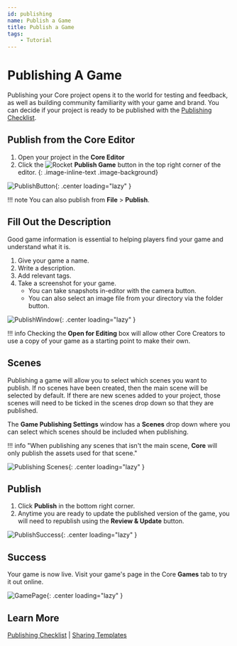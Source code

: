 ```yaml
---
id: publishing
name: Publish a Game
title: Publish a Game
tags:
    - Tutorial
---
```


# Publishing A Game

Publishing your Core project opens it to the world for testing and feedback, as well as building community familiarity with your game and brand. You can decide if your project is ready to be published with the [Publishing Checklist](publishing_checklist.md).

## Publish from the Core Editor

1. Open your project in the **Core Editor**
2. Click the ![Rocket](../img/EditorManual/icons/HierarchyIcon_Publish.png) **Publish Game** button in the top right corner of the editor.
{: .image-inline-text .image-background}

![PublishButton](../img/MyFirstMultiplayer/PublishButtonMarked.png){: .center loading="lazy" }

!!! note
    You can also publish from **File** > **Publish**.

## Fill Out the Description

Good game information is essential to helping players find your game and understand what it is.

1. Give your game a name.
2. Write a description.
3. Add relevant tags.
4. Take a screenshot for your game.
   - You can take snapshots in-editor with the camera button.
   - You can also select an image file from your directory via the folder button.

![PublishWindow](../img/MyFirstMultiplayer/PublishWindow.png){: .center loading="lazy" }

!!! info
    Checking the **Open for Editing** box will allow other Core Creators to use a copy of your game as a starting point to make their own.

## Scenes

Publishing a game will allow you to select which scenes you want to publish. If no scenes have been created, then the main scene will be selected by default. If there are new scenes added to your project, those scenes will need to be ticked in the scenes drop down so that they are published.

The **Game Publishing Settings** window has a **Scenes** drop down where you can select which scenes should be included when publishing.

!!! info "When publishing any scenes that isn't the main scene, **Core** will only publish the assets used for that scene."

![Publishing Scenes](../img/getting_started/scenes.png){: .center loading="lazy" }

## Publish

1. Click **Publish** in the bottom right corner.
2. Anytime you are ready to update the published version of the game, you will need to republish using the **Review & Update** button.

![PublishSuccess](../img/MyFirstMultiplayer/PublishSuccess.png){: .center loading="lazy" }

## Success

Your game is now live. Visit your game's page in the Core **Games** tab to try it out online.

![GamePage](../img/MyFirstMultiplayer/GamePage.jpg){: .center loading="lazy" }

## Learn More

[Publishing Checklist](publishing_checklist.md) | [Sharing Templates](../references/templates.md)
